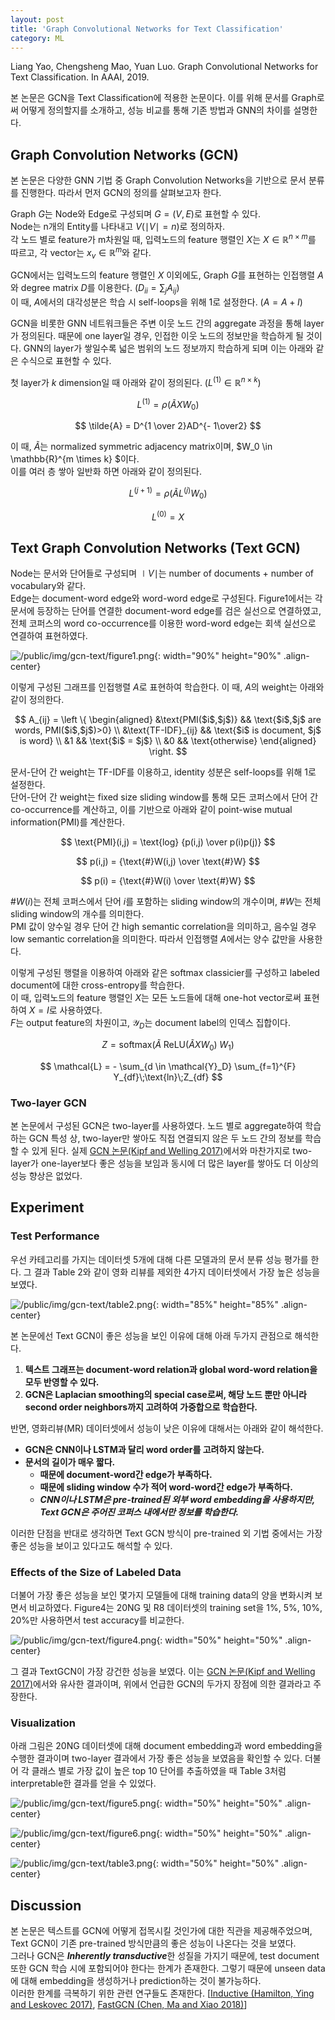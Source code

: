 ```yaml
---
layout: post
title: 'Graph Convolutional Networks for Text Classification'
category: ML
---
```


<p class="cite">
Liang Yao, Chengsheng Mao, Yuan Luo. Graph Convolutional Networks for Text Classification. In AAAI, 2019.
</p>

본 논문은 GCN을 Text Classification에 적용한 논문이다. 이를 위해 문서를 Graph로써 어떻게 정의할지를 소개하고, 성능 비교를 통해 기존 방법과 GNN의 차이를 설명한다.

## Graph Convolution Networks (GCN)
본 논문은 다양한 GNN 기법 중 Graph Convolution Networks을 기반으로 문서 분류를 진행한다. 따라서 먼저 GCN의 정의를 살펴보고자 한다.  

Graph $G$는 Node와 Edge로 구성되며 $G = (V, E)$로 표현할 수 있다.  
Node는 n개의 Entity를 나타내고 $V(\mid V \mid = n)$로 정의하자.  
각 노드 별로 feature가 m차원일 때, 입력노드의 feature 행렬인 $X$는 $X \in \mathbb{R}^{n \times m}$를 따르고, 각 vector는 $x_v \in \mathbb{R}^m$와 같다.  

GCN에서는 입력노드의 feature 행렬인 $X$ 이외에도, Graph $G$를 표현하는 인접행렬 $A$와 degree matrix $D$를 이용한다. ($D_{ii} = \sum_{j} A_{ij}$)  
이 때, $A$에서의 대각성분은 학습 시 self-loops을 위해 1로 설정한다. ($A = A + I$)  

GCN을 비롯한 GNN 네트워크들은 주변 이웃 노드 간의 aggregate 과정을 통해 layer가 정의된다. 때문에 one layer일 경우, 인접한 이웃 노드의 정보만을 학습하게 될 것이다. GNN의 layer가 쌓일수록 넓은 범위의 노드 정보까지 학습하게 되며 이는 아래와 같은 수식으로 표현할 수 있다.   


첫 layer가 $k$ dimension일 때 아래와 같이 정의된다. ($L^{(1)} \in \mathbb{R}^{n \times k}$)  

$$ L^{(1)} =  \rho ( \tilde{A}XW_0 ) $$

$$ \tilde{A} = D^{1 \over 2}AD^{- 1\over2} $$

이 때, $\tilde{A}$는 normalized symmetric adjacency matrix이며, $W_0 \in \mathbb{R}^{m \times k} $이다.  
이를 여러 층 쌓아 일반화 하면 아래와 같이 정의된다.

$$ L^{(j+1)} =  \rho ( \tilde{A}L^{(j)}W_0 ) $$

$$ L^{(0)} = X $$


## Text Graph Convolution Networks (Text GCN)

Node는 문서와 단어들로 구성되며 $\mid V \mid$는 number of documents + number of vocabulary와 같다.  
Edge는 document-word edge와 word-word edge로 구성된다. Figure1에서는 각 문서에 등장하는 단어를 연결한 document-word edge를 검은 실선으로 연결하였고, 전체 코퍼스의 word co-occurrence를 이용한 word-word edge는 회색 실선으로 연결하여 표현하였다.    

![/public/img/gcn-text/figure1.png](/public/img/gcn-text/figure1.png){: width="90%" height="90%" .align-center}

이렇게 구성된 그래프를 인접행렬 $A$로 표현하여 학습한다. 이 때, $A$의 weight는 아래와 같이 정의한다.  

$$ 
A_{ij} = \left \{
  \begin{aligned}
    &\text{PMI($i$,$j$)} && \text{$i$,$j$ are words, PMI($i$,$j$)>0} \\
    &\text{TF-IDF}_{ij} && \text{$i$ is document, $j$ is word} \\
    &1 && \text{$i$ = $j$} \\
    &0 && \text{otherwise}
  \end{aligned} \right.
$$

문서-단어 간 weight는 TF-IDF를 이용하고, identity 성분은 self-loops를 위해 1로 설정한다.  
단어-단어 간 weight는 fixed size sliding window를 통해 모든 코퍼스에서 단어 간 co-occurrence를 계산하고, 이를 기반으로 아래와 같이 point-wise mutual information(PMI)를 계산한다.  

$$ \text{PMI}(i,j) = \text{log} {p(i,j) \over p(i)p(j)} $$

$$ p(i,j) = {\text{#}W(i,j) \over \text{#}W} $$

$$ p(i) = {\text{#}W(i) \over \text{#}W} $$

$\text{#}W(i)$는 전체 코퍼스에서 단어 $i$를 포함하는 sliding window의 개수이며, $\text{#}W$는 전체 sliding window의 개수를 의미한다.  
PMI 값이 양수일 경우 단어 간 high semantic correlation을 의미하고, 음수일 경우 low semantic correlation을 의미한다. 따라서 인접행렬 $A$에서는 양수 값만을 사용한다.

이렇게 구성된 행렬을 이용하여 아래와 같은 softmax classicier를 구성하고 labeled document에 대한 cross-entropy를 학습한다.  
이 때, 입력노드의 feature 행렬인 $X$는 모든 노드들에 대해 one-hot vector로써 표현하여 $X=I$로 사용하였다.  
$F$는 output feature의 차원이고, $\mathcal{Y}_D$는 document label의 인덱스 집합이다.  

$$ Z = \text{softmax}(\tilde{A}\;\text{ReLU}(\tilde{A}XW_0)\;W_1) $$

$$ \mathcal{L} = - \sum_{d \in \mathcal{Y}_D} \sum_{f=1}^{F} Y_{df}\;\text{ln}\;Z_{df} $$

### Two-layer GCN
본 논문에서 구성된 GCN은 two-layer를 사용하였다. 노드 별로 aggregate하여 학습하는 GCN 특성 상, two-layer만 쌓아도 직접 연결되지 않은 두 노드 간의 정보를 학습할 수 있게 된다. 실제 [GCN 논문(Kipf and Welling 2017)](https://arxiv.org/pdf/1609.02907.pdf)에서와 마찬가지로 two-layer가 one-layer보다 좋은 성능을 보임과 동시에 더 많은 layer를 쌓아도 더 이상의 성능 향상은 없었다.  

## Experiment
### Test Performance
우선 카테고리를 가지는 데이터셋 5개에 대해 다른 모델과의 문서 분류 성능 평가를 한다. 그 결과 Table 2와 같이 영화 리뷰를 제외한 4가지 데이터셋에서 가장 높은 성능을 보였다.  

![/public/img/gcn-text/table2.png](/public/img/gcn-text/table2.png){: width="85%" height="85%" .align-center}

본 논문에선 Text GCN이 좋은 성능을 보인 이유에 대해 아래 두가지 관점으로 해석한다.
1. **텍스트 그래프는 document-word relation과 global word-word relation을 모두 반영할 수 있다.**
2. **GCN은 Laplacian smoothing의 special case로써, 해당 노드 뿐만 아니라 second order neighbors까지 고려하여 가중합으로 학습한다.**

반면, 영화리뷰(MR) 데이터셋에서 성능이 낮은 이유에 대해서는 아래와 같이 해석한다.
- **GCN은 CNN이나 LSTM과 달리 word order를 고려하지 않는다.**
- **문서의 길이가 매우 짧다.**
  - **때문에 document-word간 edge가 부족하다.**
  - **때문에 sliding window 수가 적어 word-word간 edge가 부족하다.**
  - ***CNN이나 LSTM은 pre-trained된 외부 word embedding을 사용하지만, Text GCN은 주어진 코퍼스 내에서만 정보를 학습한다.***

이러한 단점을 반대로 생각하면 Text GCN 방식이 pre-trained 외 기법 중에서는 가장 좋은 성능을 보이고 있다고도 해석할 수 있다.  

### Effects of the Size of Labeled Data
더불어 가장 좋은 성능을 보인 몇가지 모델들에 대해 training data의 양을 변화시켜 보면서 비교하였다.
Figure4는 20NG 및 R8 데이터셋의 training set을 1%, 5%, 10%, 20%만 사용하면서 test accuracy를 비교한다.  

![/public/img/gcn-text/figure4.png](/public/img/gcn-text/figure4.png){: width="50%" height="50%" .align-center}

그 결과 TextGCN이 가장 강건한 성능을 보였다. 이는 [GCN 논문(Kipf and Welling 2017)](https://arxiv.org/pdf/1609.02907.pdf)에서와 유사한 결과이며, 위에서 언급한 GCN의 두가지 장점에 의한 결과라고 주장한다.  

### Visualization
아래 그림은 20NG 데이터셋에 대해 document embedding과 word embedding을 수행한 결과이며 two-layer 결과에서 가장 좋은 성능을 보였음을 확인할 수 있다. 더불어 각 클래스 별로 가장 값이 높은 top 10 단어를 추출하였을 때 Table 3처럼 interpretable한 결과를 얻을 수 있었다.  

![/public/img/gcn-text/figure5.png](/public/img/gcn-text/figure5.png){: width="50%" height="50%" .align-center}

![/public/img/gcn-text/figure6.png](/public/img/gcn-text/figure6.png){: width="50%" height="50%" .align-center}

![/public/img/gcn-text/table3.png](/public/img/gcn-text/table3.png){: width="50%" height="50%" .align-center}

## Discussion
본 논문은 텍스트를 GCN에 어떻게 접목시킬 것인가에 대한 직관을 제공해주었으며, Text GCN이 기존 pre-trained 방식만큼의 좋은 성능이 나온다는 것을 보였다.  
그러나 GCN은 ***Inherently transductive***한 성질을 가지기 때문에, test document 또한 GCN 학습 시에 포함되어야 한다는 한계가 존재한다. 그렇기 때문에 unseen data에 대해 embedding을 생성하거나 prediction하는 것이 불가능하다.  
이러한 한계를 극복하기 위한 관련 연구들도 존재한다. [[Inductive (Hamilton, Ying and Leskovec 2017)](https://arxiv.org/pdf/1706.02216.pdf), [FastGCN (Chen, Ma and Xiao 2018)](https://arxiv.org/pdf/1801.10247.pdf)]